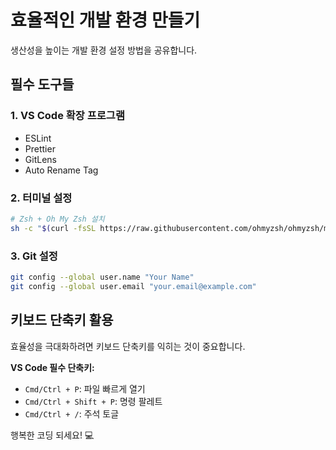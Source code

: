 # 효율적인 개발 환경 만들기

생산성을 높이는 개발 환경 설정 방법을 공유합니다.

## 필수 도구들

### 1. VS Code 확장 프로그램
- ESLint
- Prettier
- GitLens
- Auto Rename Tag

### 2. 터미널 설정
```bash
# Zsh + Oh My Zsh 설치
sh -c "$(curl -fsSL https://raw.githubusercontent.com/ohmyzsh/ohmyzsh/master/tools/install.sh)"
```

### 3. Git 설정
```bash
git config --global user.name "Your Name"
git config --global user.email "your.email@example.com"
```

## 키보드 단축키 활용

효율성을 극대화하려면 키보드 단축키를 익히는 것이 중요합니다.

**VS Code 필수 단축키:**
- `Cmd/Ctrl + P`: 파일 빠르게 열기
- `Cmd/Ctrl + Shift + P`: 명령 팔레트
- `Cmd/Ctrl + /`: 주석 토글

행복한 코딩 되세요! 💻
